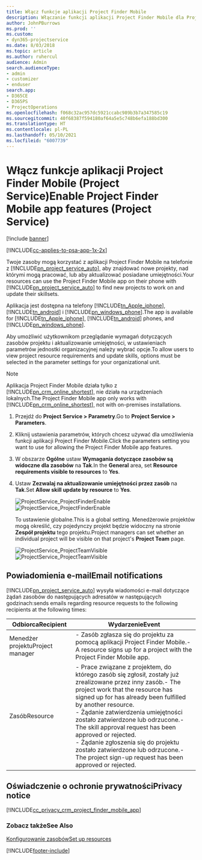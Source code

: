 ```yaml
---
title: Włącz funkcje aplikacji Project Finder Mobile
description: Włączanie funkcji aplikacji Project Finder Mobile dla Project Service
author: JohnPBurrows
ms.prod: ''
ms.custom:
- dyn365-projectservice
ms.date: 8/03/2018
ms.topic: article
ms.author: ruhercul
audience: Admin
search.audienceType:
- admin
- customizer
- enduser
search.app:
- D365CE
- D365PS
- ProjectOperations
ms.openlocfilehash: f068c32ac957dc5921ccabc989b3b7a347585c19
ms.sourcegitcommit: 40f68387f594180af64a5e5c748b6efa188bd300
ms.translationtype: HT
ms.contentlocale: pl-PL
ms.lasthandoff: 05/10/2021
ms.locfileid: "6007739"
---
```

# <a name="enable-project-finder-mobile-app-features-project-service"></a><span data-ttu-id="7aef4-103">Włącz funkcje aplikacji Project Finder Mobile (Project Service)</span><span class="sxs-lookup"><span data-stu-id="7aef4-103">Enable Project Finder Mobile app features (Project Service)</span></span>

[!include [banner](../includes/psa-now-project-operations.md)]

[!INCLUDE[cc-applies-to-psa-app-1x-2x](../includes/cc-applies-to-psa-app-1x-2x.md)]

<span data-ttu-id="7aef4-104">Twoje zasoby mogą korzystać z aplikacji Project Finder Mobile na telefonie z [!INCLUDE[pn_project_service_auto](../includes/pn-project-service-auto.md)], aby znajdować nowe projekty, nad którymi mogą pracować, lub aby aktualizować posiadane umiejętności.</span><span class="sxs-lookup"><span data-stu-id="7aef4-104">Your resources can use the Project Finder Mobile app on their phone with [!INCLUDE[pn_project_service_auto](../includes/pn-project-service-auto.md)] to find new projects to work on and update their skillsets.</span></span>  
  
 <span data-ttu-id="7aef4-105">Aplikacja jest dostępna na telefony [!INCLUDE[tn_Apple_iphone](../includes/tn-apple-iphone.md)], [!INCLUDE[tn_android](../includes/tn-android.md)] i [!INCLUDE[pn_windows_phone](../includes/pn-windows-phone.md)].</span><span class="sxs-lookup"><span data-stu-id="7aef4-105">The app is available for [!INCLUDE[tn_Apple_iphone](../includes/tn-apple-iphone.md)], [!INCLUDE[tn_android](../includes/tn-android.md)] phones, and [!INCLUDE[pn_windows_phone](../includes/pn-windows-phone.md)].</span></span>  
    
 <span data-ttu-id="7aef4-106">Aby umożliwić użytkownikom przeglądanie wymagań dotyczących zasobów projektu i aktualizowanie umiejętności, w ustawieniach parametrów jednostki organizacyjnej należy wybrać opcje.</span><span class="sxs-lookup"><span data-stu-id="7aef4-106">To allow users to view project resource requirements and update skills, options must be selected in the parameter settings for your organizational unit.</span></span>
  
> [!NOTE]
>  <span data-ttu-id="7aef4-107">Aplikacja Project Finder Mobile działa tylko z [!INCLUDE[pn_crm_online_shortest](../includes/pn-crm-online-shortest.md)], nie działa na urządzeniach lokalnych.</span><span class="sxs-lookup"><span data-stu-id="7aef4-107">The Project Finder Mobile app only works with [!INCLUDE[pn_crm_online_shortest](../includes/pn-crm-online-shortest.md)], not with on-premises installations.</span></span>  
  
1. <span data-ttu-id="7aef4-108">Przejdź do **Project Service > Parametry**.</span><span class="sxs-lookup"><span data-stu-id="7aef4-108">Go to **Project Service > Parameters**.</span></span>  
  
2. <span data-ttu-id="7aef4-109">Kliknij ustawienia parametrów, których chcesz używać dla umożliwienia funkcji aplikacji Project Finder Mobile.</span><span class="sxs-lookup"><span data-stu-id="7aef4-109">Click the parameters setting you want to use for allowing the Project Finder Mobile app features.</span></span>  
  
3. <span data-ttu-id="7aef4-110">W obszarze **Ogólne** ustaw **Wymagania dotyczące zasobów są widoczne dla zasobów** na **Tak**.</span><span class="sxs-lookup"><span data-stu-id="7aef4-110">In the **General** area, set **Resource requirements visible to resources** to **Yes**.</span></span>  
  
4. <span data-ttu-id="7aef4-111">Ustaw **Zezwalaj na aktualizowanie umiejętności przez zasób** na **Tak**.</span><span class="sxs-lookup"><span data-stu-id="7aef4-111">Set **Allow skill update by resource** to **Yes**.</span></span>  
  
   <span data-ttu-id="7aef4-112">![ProjectService_ProjectFinderEnable](../psa/media/project-service-project-finder-enable.png "ProjectService_ProjectFinderEnable")</span><span class="sxs-lookup"><span data-stu-id="7aef4-112">![ProjectService_ProjectFinderEnable](../psa/media/project-service-project-finder-enable.png "ProjectService_ProjectFinderEnable")</span></span>  
  
   <span data-ttu-id="7aef4-113">To ustawienie globalne.</span><span class="sxs-lookup"><span data-stu-id="7aef4-113">This is a global setting.</span></span> <span data-ttu-id="7aef4-114">Menedżerowie projektów mogą określić, czy pojedynczy projekt będzie widoczny na stronie **Zespół projektu** tego projektu.</span><span class="sxs-lookup"><span data-stu-id="7aef4-114">Project managers can set whether an individual project will be visible on that project's **Project Team** page.</span></span>  
  
   <span data-ttu-id="7aef4-115">![ProjectService_ProjectTeamVisible](../psa/media/project-service-project-team-visible.png "ProjectService_ProjectTeamVisible")</span><span class="sxs-lookup"><span data-stu-id="7aef4-115">![ProjectService_ProjectTeamVisible](../psa/media/project-service-project-team-visible.png "ProjectService_ProjectTeamVisible")</span></span>  
  
## <a name="email-notifications"></a><span data-ttu-id="7aef4-116">Powiadomienia e-mail</span><span class="sxs-lookup"><span data-stu-id="7aef4-116">Email notifications</span></span>  
 [!INCLUDE[pn_project_service_auto](../includes/pn-project-service-auto.md)] <span data-ttu-id="7aef4-117">wysyła wiadomości e-mail dotyczące żądań zasobów do następujących adresatów w następujących godzinach:</span><span class="sxs-lookup"><span data-stu-id="7aef4-117">sends emails regarding resource requests to the following recipients at the following times:</span></span>  
  
|<span data-ttu-id="7aef4-118">Odbiorca</span><span class="sxs-lookup"><span data-stu-id="7aef4-118">Recipient</span></span>|<span data-ttu-id="7aef4-119">Wydarzenie</span><span class="sxs-lookup"><span data-stu-id="7aef4-119">Event</span></span>|  
|---------------|-----------|  
|<span data-ttu-id="7aef4-120">Menedżer projektu</span><span class="sxs-lookup"><span data-stu-id="7aef4-120">Project manager</span></span>|<span data-ttu-id="7aef4-121">- Zasób zgłasza się do projektu za pomocą aplikacji Project Finder Mobile.</span><span class="sxs-lookup"><span data-stu-id="7aef4-121">- A resource signs up for a project with the Project Finder Mobile app.</span></span>|  
|<span data-ttu-id="7aef4-122">Zasób</span><span class="sxs-lookup"><span data-stu-id="7aef4-122">Resource</span></span>|<span data-ttu-id="7aef4-123">- Prace związane z projektem, do którego zasób się zgłosił, zostały już zrealizowane przez inny zasób.</span><span class="sxs-lookup"><span data-stu-id="7aef4-123">- The project work that the resource has signed up for has already been fulfilled by another resource.</span></span><br /><span data-ttu-id="7aef4-124">- Żądanie zatwierdzenia umiejętności zostało zatwierdzone lub odrzucone.</span><span class="sxs-lookup"><span data-stu-id="7aef4-124">- The skill approval request has been approved or rejected.</span></span><br /><span data-ttu-id="7aef4-125">- Żądanie zgłoszenia się do projektu zostało zatwierdzone lub odrzucone.</span><span class="sxs-lookup"><span data-stu-id="7aef4-125">- The project sign-up request has been approved or rejected.</span></span>|  
  
## <a name="privacy-notice"></a><span data-ttu-id="7aef4-126">Oświadczenie o ochronie prywatności</span><span class="sxs-lookup"><span data-stu-id="7aef4-126">Privacy notice</span></span>  
 [!INCLUDE[cc_privacy_crm_project_finder_mobile_app](../includes/cc-privacy-crm-project-finder-mobile-app.md)]  
  
### <a name="see-also"></a><span data-ttu-id="7aef4-127">Zobacz także</span><span class="sxs-lookup"><span data-stu-id="7aef4-127">See Also</span></span>  
 [<span data-ttu-id="7aef4-128">Konfigurowanie zasobów</span><span class="sxs-lookup"><span data-stu-id="7aef4-128">Set up resources</span></span>](../psa/set-up-resources.md)


[!INCLUDE[footer-include](../includes/footer-banner.md)]